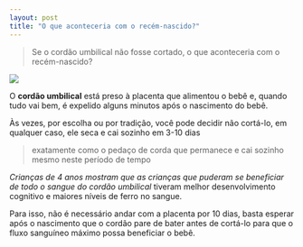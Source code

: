 ```yaml
---
layout: post
title: "O que aconteceria com o recém-nascido?"
---
```


> Se o cordão umbilical não fosse cortado, o que aconteceria com o recém-nascido?

![](https://i1.wp.com/qph.cf2.quoracdn.net/main-qimg-12e0912c7b9c1e286c678a3826f3f2b7-lq?resize=600,337)

O **cordão umbilical** está preso à placenta que alimentou o bebê e, quando tudo vai bem, é expelido alguns minutos após o nascimento do bebê.

Às vezes, por escolha ou por tradição, você pode decidir não cortá-lo, em qualquer caso, ele seca e cai sozinho em 3-10 dias 

> exatamente como o pedaço de corda que permanece e cai sozinho mesmo neste período de tempo

*Crianças de 4 anos mostram que as crianças que puderam se beneficiar de todo o sangue do cordão umbilical* tiveram melhor desenvolvimento cognitivo e maiores níveis de ferro no sangue.

Para isso, não é necessário andar com a placenta por 10 dias, basta esperar após o nascimento que o cordão pare de bater antes de cortá-lo para que o fluxo sanguíneo máximo possa beneficiar o bebê.
